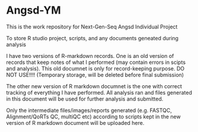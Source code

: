 # Angsd-YM
This is the work repository for Next-Gen-Seq Angsd Individual Project

To store R studio project, scripts, and any documents geneated during analysis

I have two versions of R-markdown records. One is an old version of records that keep notes of what I performed (may contain errors in scipts and analysis). This old documnet is only for record-keeping purpose. DO NOT USE!!!! (Temporary storage, will be deleted before final submission)

The other new version of R markdown documnet is the one with correct tracking of everything I have performed. All analysis ran and files generated in this document will be used for further analysis and submitted.

Only the intermediate files/images/reports generated (e.g. FASTQC, Alignment/QoRTs QC, multiQC etc) according to scripts kept in the new version of R markdown document will be uploaded here.

